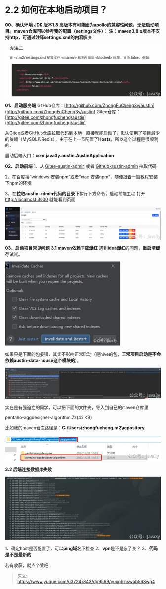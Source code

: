 # 2.2 如何在本地启动项目？

**00、确认环境**
**JDK 版本1.8 **高版本有可能因为apollo的兼容性问题，无法启动项目。**maven仓库**可以参考我的配置（settings文件）：
**注：maven3.8.x版本**不支持http，可通过**注释settings.xml的内容**解决

![1679629149882-456adcc6-36d7-43fe-a0ec-bc00c30e5246.jpeg](./img/pB1zS904n6BfjZD2/1679629149882-456adcc6-36d7-43fe-a0ec-bc00c30e5246-203653.webp)

**01、启动服务端**
GitHub仓库：[http://github.com/ZhongFuCheng3y/austin](http://github.com/ZhongFuCheng3y/austin)
Gitee仓库：[http://gitee.com/zhongfucheng/austin](http://gitee.com/zhongfucheng/austin)

从[Gitee](http://gitee.com/zhongfucheng/austin)或者[GitHub](http://github.com/ZhongFuCheng3y/austin)仓库拉取代码到本地，直接就能启动了，默认使用了项目最少的依赖（MySQL和Redis），由于在上一节配置了**Hosts**，所以这个过程是很顺利的。

启动后端入口：**com.java3y.austin.AustinApplication**

**02、启动前端**
1、从 [Gitee-austin-admin](https://gitee.com/zhongfucheng/austin-admin) 或者 [Github-austin-admin](https://github.com/ZhongFuCheng3y/austin-admin) 拉取代码

2、在百度搜“windows 安装npm”或者“mac 安装npm”，随便跟着一篇教程安装下npm的环境

3、在**拉取austin-admin代码的目录下**执行下方命令，启动前端工程
打开 [http://localhost:3000](http://localhost:3000/) 就能看到页面

![1649224974495-6904d832-6b45-46a9-831c-f09ade11c1f9.png](./img/pB1zS904n6BfjZD2/1649224974495-6904d832-6b45-46a9-831c-f09ade11c1f9-685632.webp)

**03、启动项目常见问题**
**3.1 maven依赖下载爆红**
遇到**idea爆红**的问题，**重启清缓存**试试。

![1680833830291-6dd9d7fc-7bda-450e-8b01-7d950d9117e8.png](./img/pB1zS904n6BfjZD2/1680833830291-6dd9d7fc-7bda-450e-8b01-7d950d9117e8-619160.webp)

如果只是下面的包报错，其实不影响正常启动（是hive的包，**正常项目启动是不会依赖austin-data-house这个模块的**)。

![1680833808457-9d2fc029-5ee0-4e5e-b0cd-1a5619dc3b76.png](./img/pB1zS904n6BfjZD2/1680833808457-9d2fc029-5ee0-4e5e-b0cd-1a5619dc3b76-118490.webp)

实在是有强迫症的同学，可以把下面的文件夹，导入到自己的maven仓库里

pentaho-aggdesigner-algorithm.7z(42 KB)

比如我的maven仓库路径是：**C:\Users\zhongfucheng\.m2\repository**

![1693898349467-2ccbd242-92b8-40ab-909d-7230a32686fc.png](./img/pB1zS904n6BfjZD2/1693898349467-2ccbd242-92b8-40ab-909d-7230a32686fc-117855.webp)

**3.2 后端连接数据库失败**

![1681111458409-58edf73d-bd83-4d08-9901-ea40904a4fdf.png](./img/pB1zS904n6BfjZD2/1681111458409-58edf73d-bd83-4d08-9901-ea40904a4fdf-509330.webp)

1、确定host是否配置了，可以**ping域名**下检查
2、**vpn**是不是忘了关？
3、**代码是不是最新的**

若有收获，就点个赞吧

 


> 原文: <https://www.yuque.com/u37247843/dg9569/yuxphmswob568wg4>